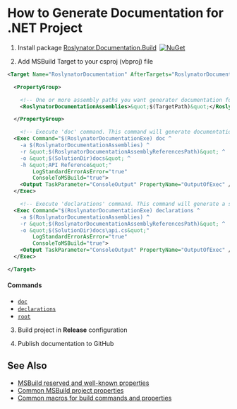 
# How to Generate Documentation for .NET Project

1) Install package [Roslynator.Documentation.Build](http://www.nuget.org/packages/Roslynator.Documentation.Build/)&ensp;[![NuGet](https://img.shields.io/nuget/v/Roslynator.Documentation.Build.svg)](https://nuget.org/packages/Roslynator.Documentation.Build)

2) Add MSBuild Target to your csproj (vbproj) file

```xml
<Target Name="RoslynatorDocumentation" AfterTargets="RoslynatorDocumentationInitialize" Condition=" '$(Configuration)' == 'Release'">

  <PropertyGroup>

    <!-- One or more assembly paths you want generator documentation for, for example: A.dll B.dll -->
    <RoslynatorDocumentationAssemblies>&quot;$(TargetPath)&quot;</RoslynatorDocumentationAssemblies>

  </PropertyGroup>

    <!-- Execute 'doc' command. This command will generate documentation files from specified assemblies -->
  <Exec Command="$(RoslynatorDocumentationExe) doc ^
    -a $(RoslynatorDocumentationAssemblies) ^
    -r &quot;$(RoslynatorDocumentationAssemblyReferencesPath)&quot; ^
    -o &quot;$(SolutionDir)docs&quot; ^
    -h &quot;API Reference&quot;"
        LogStandardErrorAsError="true"
        ConsoleToMSBuild="true">
    <Output TaskParameter="ConsoleOutput" PropertyName="OutputOfExec" />
  </Exec>

    <!-- Execute 'declarations' command. This command will generate a single file that contains all declarations from specified assemblies -->
  <Exec Command="$(RoslynatorDocumentationExe) declarations ^
    -a $(RoslynatorDocumentationAssemblies) ^
    -r &quot;$(RoslynatorDocumentationAssemblyReferencesPath)&quot; ^
    -o &quot;$(SolutionDir)docs\api.cs&quot;"
        LogStandardErrorAsError="true"
        ConsoleToMSBuild="true">
    <Output TaskParameter="ConsoleOutput" PropertyName="OutputOfExec" />
  </Exec>

</Target>
```

#### Commands

* [`doc`](cli/doc-command.md)
* [`declarations`](cli/declarations-command.md)
* [`root`](cli/root-command.md)

3) Build project in **Release** configuration

4) Publish documentation to GitHub

## See Also

* [MSBuild reserved and well-known properties](https://docs.microsoft.com/en-us/visualstudio/msbuild/msbuild-reserved-and-well-known-properties?view=vs-2017)
* [Common MSBuild project properties](https://docs.microsoft.com/en-us/visualstudio/msbuild/common-msbuild-project-properties?view=vs-2017)
* [Common macros for build commands and properties](https://docs.microsoft.com/en-us/cpp/ide/common-macros-for-build-commands-and-properties?view=vs-2017)
